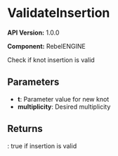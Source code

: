 # ValidateInsertion

**API Version:** 1.0.0

**Component:** RebelENGINE

Check if knot insertion is valid

## Parameters

- **t**: Parameter value for new knot
- **multiplicity**: Desired multiplicity

## Returns

: true if insertion is valid

